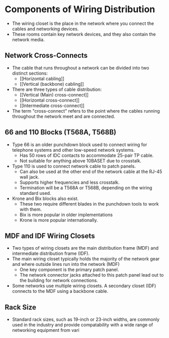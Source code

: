 # Components of Wiring Distribution
- The wiring closet is the place in the network where you connect the cables and networking devices. 
- These rooms contain key network devices, and they also contain the network media.

## Network Cross-Connects
- The cable that runs throughout a network can be divided into two distinct sections:
	- [[Horizontal cabling]]
	- [[Vertical (backbone) cabling]]
- There are three types of cable distribution:
	- [[Vertical (Main) cross-connect]]
	- [[Horizontal cross-connect]]
	- [[Intermediate cross-connect]]
- The term "cross-connect" refers to the point where the cables running throughout the network meet and are connected.

## 66 and 110 Blocks (T568A, T568B)
- Type 66 is an older punchdown block used to connect wiring for telephone systems and other low-speed network systems.
	- Has 50 rows of IDC contacts to accommodate 25-pair TP cable.
	- Not suitable for anything above 10BASET due to crosstalk.
- Type 110 is used to connect network cable to patch panels.
	- Can also be used at the other end of the network cable at the RJ-45 wall jack.
	- Supports higher frequencies and less crosstalk.
	- Termination will be a T568A or T568B, depending on the wiring standard used.
- Krone and Bix blocks also exist.
	- These two require different blades in the punchdown tools to work with them.
	- Bix is more popular in older implementations
	- Krone is more popular internationally.

## MDF and IDF Wiring Closets
- Two types of wiring closets are the main distribution frame (MDF) and intermediate distribution frame (IDF).
- The main wiring closet typically holds the majority of the network gear and where outside lines run into the network (MDF)
	- One key component is the primary patch panel.
	- The network connector jacks attached to this patch panel lead out to the building for network connections.
- Some networks use multiple wiring closets. A secondary closet (IDF) connects to the MDF using a backbone cable.

## Rack Size
- Standard rack sizes, such as 19-inch or 23-inch widths, are commonly used in the industry and provide compatability with a wide range of networking equipment from vari